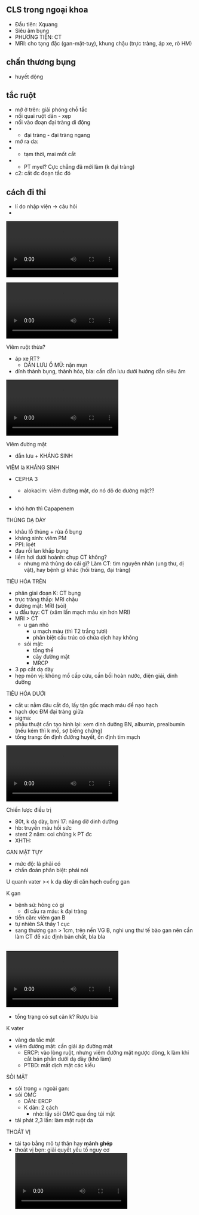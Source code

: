 
## CLS trong ngoại khoa
- Đầu tiên: Xquang
- Siêu âm bụng
- PHƯƠNG TIỆN: CT
- MRI: cho tạng đặc (gan-mật-tuỵ), khung chậu (trực tràng, áp xe, rò HM)



## chấn thương bụng
- huyết động

## tắc ruột
- mở ở trên: giải phóng chỗ tắc
- nối quai ruột dãn - xẹp
- nối vào đoạn đại tràng di động
- - đại tràng - đại tràng ngang
- mở ra da:
- + tạm thời, mai mốt cắt
- + PT myel? Cực chẳng đã mới làm (k đại tràng)
- c2: cắt đc đoạn tắc đó


## cách đi thi
- lí do nhập viện -> câu hỏi
- 


![Recording 20230522102053.webm](../../../200%20Files/Record/Recording%2020230522102053.webm)


![Recording 20230522102702.webm](../../../200%20Files/Record/Recording%2020230522102702.webm)




Viêm ruột thừa?
- áp xe RT?
	- DẪN LƯU Ổ MỦ: nặn mụn
- dính thành bụng, thành hóa, bla: cần dẫn lưu dưới hướng dẫn siêu âm


![Recording 20230522104730.webm](../../../200%20Files/Record/Recording%2020230522104730.webm)


Viêm đường mật
- dẫn lưu + KHÁNG SINH

VIÊM là KHÁNG SINH
- CEPHA 3
	- alokacim: viêm đường mật, do nó dô đc đường mật??
- 

- khó hơn thì Capapenem

THỦNG DẠ DÀY
- khâu lỗ thủng + rửa ổ bụng
- kháng sinh: viêm PM
- PPI: loét
- đau rồi lan khắp bụng
- liềm hơi dưới hoành: chụp CT không?
	- nhưng mà thủng do cái gì? Làm CT: tìm nguyên nhân (ung thư, dị vật), hay bệnh gì khác (hồi tràng, đại tràng)

TIÊU HÓA TRÊN
- phân giai đoạn K: CT bụng
- trực tràng thấp: MRI chậu
- đường mật: MRI (sỏi)
- u đầu tụy: CT (xâm lấn mạch máu xịn hơn MRI)
- MRI > CT
	- u gan nhỏ
		- u mạch máu (thì T2 trắng tươi)
		- phân biệt cấu trúc có chứa dịch hay không
	- sỏi mật: 
		- tổng thể
		- cây đường mật
		- MRCP
- 3 pp cắt dạ dày
- hẹp môn vị: không mổ cấp cứu, cần bồi hoàn nước, điện giải, dinh dưỡng 

TIÊU HÓA DƯỚI
- cắt u: nằm đâu cắt đó, lấy tận gốc mạch máu để nạo hạch
- hạch dọc ĐM đại tràng giữa
- sigma: 
- phẫu thuật cần tạo hình lại: xem dinh dưỡng BN, albumin, prealbumin (nếu kém thì k mổ, sợ biếng chứng)
- tổng trang: ổn định đường huyết, ổn định tim mạch


![Recording 20230522105707.webm](../../../200%20Files/Record/Recording%2020230522105707.webm)

Chiến lược điều trị
- 80t, k dạ dày, bmi 17: nâng đỡ dinh dưỡng
- hb: truyền máu hồi sức
- stent 2 năm: coi chừng k PT đc
- XHTH: 

GAN MẬT TỤY
- mức độ: là phải có 
- chẩn đoán phân biệt: phải nói

U quanh vater >< k dạ dày di căn hạch cuống gan

K gan
- bệnh sử: hông có gì
	- đi cầu ra máu: k đại tràng
- tiền căn: viêm gan B
- tự nhiên SA thấy 1 cục
- sang thương gan > 1cm, trên nền VG B,  nghi ung thư tế bào gan nên cần làm CT để xác định bản chất, bla bla

![Recording 20230522111228.webm](../../../200%20Files/Record/Recording%2020230522111228.webm)
- 
- tổng trạng có sụt cân k? Rượu bia


K vater
- vàng da tắc mật
- viêm đường mật: cần giải áp đường mật
	- ERCP: vào lòng ruột, nhưng viêm đường mật ngược dòng, k làm khi cắt bán phần dưới dạ dày (khó làm)
	- PTBD: mất dịch mật các kiểu

SỎI MẬT
- sỏi trong + ngoài gan: 
- sỏi OMC
	- DÃN: ERCP
	- K dãn: 2 cách
		- nhỏ: lấy sỏi OMC qua ống túi mật
- tái phát 2,3 lần: làm mật ruột da

THOÁT VỊ
- tái tạo bằng mô tự thân hay **mảnh ghép**
- thoát vị bẹn: giải quyết yếu tố nguy cơ
![Recording 20230522112605.webm](../../../200%20Files/Record/Recording%2020230522112605.webm)
